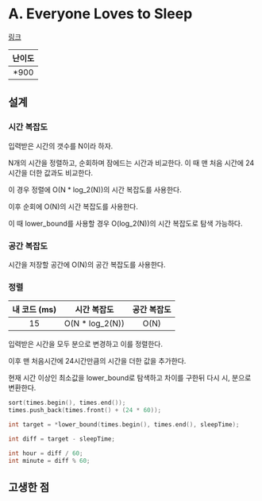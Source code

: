 # A. Everyone Loves to Sleep

[링크](https://codeforces.com/contest/1714/problem/A)

| 난이도 |
| :----: |
| \*900  |

## 설계

### 시간 복잡도

입력받은 시간의 갯수를 N이라 하자.

N개의 시간을 정렬하고, 순회하며 잠에드는 시간과 비교한다. 이 때 맨 처음 시간에 24시간을 더한 값과도 비교한다.

이 경우 정렬에 O(N \* log_2(N))의 시간 복잡도를 사용한다.

이후 순회에 O(N)의 시간 복잡도를 사용한다.

이 때 lower_bound를 사용할 경우 O(log_2(N))의 시간 복잡도로 탐색 가능하다.

### 공간 복잡도

시간을 저장할 공간에 O(N)의 공간 복잡도를 사용한다.

### 정렬

| 내 코드 (ms) |   시간 복잡도    | 공간 복잡도 |
| :----------: | :--------------: | :---------: |
|      15      | O(N \* log_2(N)) |    O(N)     |

입력받은 시간을 모두 분으로 변경하고 이를 정렬한다.

이후 맨 처음시간에 24시간만큼의 시간을 더한 값을 추가한다.

현재 시간 이상인 최소값을 lower_bound로 탐색하고 차이를 구한뒤 다시 시, 분으로 변환한다.

```cpp
sort(times.begin(), times.end());
times.push_back(times.front() + (24 * 60));

int target = *lower_bound(times.begin(), times.end(), sleepTime);

int diff = target - sleepTime;

int hour = diff / 60;
int minute = diff % 60;
```

## 고생한 점
